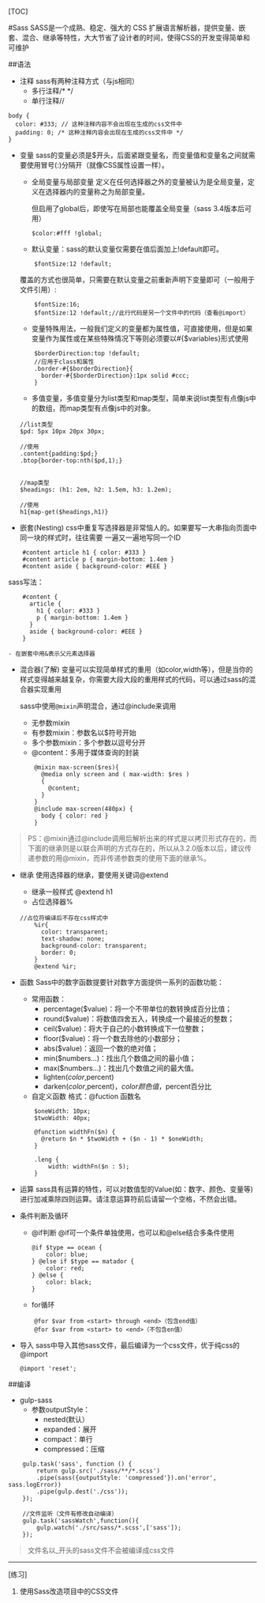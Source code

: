 [TOC]

#Sass
SASS是一个成熟、稳定、强大的 CSS 扩展语言解析器，提供变量、嵌套、混合、继承等特性，大大节省了设计者的时间，使得CSS的开发变得简单和可维护

##语法
* 注释
sass有两种注释方式（与js相同）
    - 多行注释/* */
    - 单行注释//
```
body {
  color: #333; // 这种注释内容不会出现在生成的css文件中
  padding: 0; /* 这种注释内容会出现在生成的css文件中 */
}
```

* 变量
sass的变量必须是$开头，后面紧跟变量名，而变量值和变量名之间就需要使用冒号(:)分隔开（就像CSS属性设置一样）。
    - 全局变量与局部变量
    定义在任何选择器之外的变量被认为是全局变量，定义在选择器内的变量称之为局部变量。

        但启用了global后，即使写在局部也能覆盖全局变量（sass 3.4版本后可用）
        ```
        $color:#fff !global;
        ```

    - 默认变量：sass的默认变量仅需要在值后面加上!default即可。
    ```
        $fontSize:12 !default;
    ```
    覆盖的方式也很简单，只需要在默认变量之前重新声明下变量即可（一般用于文件引用）:
    ```
        $fontSize:16;
        $fontSize:12 !default;//此行代码是另一个文件中的代码（查看@import）
    ```
    - 变量特殊用法，一般我们定义的变量都为属性值，可直接使用，但是如果变量作为属性或在某些特殊情况下等则必须要以#{$variables}形式使用
    ```
        $borderDirection:top !default;
        //应用于class和属性
        .border-#{$borderDirection}{
          border-#{$borderDirection}:1px solid #ccc;
        }
    ```
    - 多值变量，多值变量分为list类型和map类型，简单来说list类型有点像js中的数组，而map类型有点像js中的对象。
    ```
    //list类型
    $pd: 5px 10px 20px 30px;

    //使用
    .content{padding:$pd;}
    .btop{border-top:nth($pd,1);}


    //map类型
    $headings: (h1: 2em, h2: 1.5em, h3: 1.2em);

    //使用
    h1{map-get($headings,h1)}
    ```
    
* 嵌套(Nesting)
css中重复写选择器是非常恼人的。如果要写一大串指向页面中同一块的样式时，往往需要 一遍又一遍地写同一个ID
```
    #content article h1 { color: #333 }
    #content article p { margin-bottom: 1.4em }
    #content aside { background-color: #EEE }
```
sass写法：
```
    #content {
      article {
        h1 { color: #333 }
        p { margin-bottom: 1.4em }
      }
      aside { background-color: #EEE }
    }
```
    - 在嵌套中用&表示父元素选择器


* 混合器(了解)
变量可以实现简单样式的重用（如color,width等），但是当你的样式变得越来越复杂，你需要大段大段的重用样式的代码，可以通过sass的混合器实现重用

    sass中使用`@mixin`声明混合，通过@include来调用

    + 无参数mixin
    + 有参数mixin：参数名以$符号开始
    + 多个参数mixin：多个参数以逗号分开
    + @content：多用于媒体查询的封装

    ```
        @mixin max-screen($res){
          @media only screen and ( max-width: $res )
          {
            @content;
          }
        }
        @include max-screen(480px) {
          body { color: red }
        }
    ```

>PS：@mixin通过@include调用后解析出来的样式是以拷贝形式存在的，而下面的继承则是以联合声明的方式存在的，所以从3.2.0版本以后，建议传递参数的用@mixin，而非传递参数类的使用下面的继承%。

* 继承
使用选择器的继承，要使用关键词@extend
    - 继承一般样式
        @extend h1
    - 占位选择器%
    ```
    //占位符编译后不存在css样式中
        %ir{
          color: transparent;
          text-shadow: none;
          background-color: transparent;
          border: 0;
        }
        @extend %ir;
    ```

* 函数
Sass中的数字函数提要针对数字方面提供一系列的函数功能：
    - 常用函数：
        + percentage($value)：将一个不带单位的数转换成百分比值；
        + round($value)：将数值四舍五入，转换成一个最接近的整数；
        + ceil($value)：将大于自己的小数转换成下一位整数；
        + floor($value)：将一个数去除他的小数部分；
        + abs($value)：返回一个数的绝对值；
        + min($numbers…)：找出几个数值之间的最小值；
        + max($numbers…)：找出几个数值之间的最大值。
        + lighten($color,$percent)
        + darken($color,$percent)，$color颜色值，$percent百分比
    - 自定义函数
    格式：@fuction 函数名
    ```
        $oneWidth: 10px;  
        $twoWidth: 40px;  
          
        @function widthFn($n) {  
          @return $n * $twoWidth + ($n - 1) * $oneWidth;  
        }  
          
        .leng {   
            width: widthFn($n : 5);  
        } 
    ```

* 运算
    sass具有运算的特性，可以对数值型的Value(如：数字、颜色、变量等)进行加减乘除四则运算。请注意运算符前后请留一个空格，不然会出错。

* 条件判断及循环
    - @if判断
        @if可一个条件单独使用，也可以和@else结合多条件使用
        ```
        @if $type == ocean {
            color: blue;
        } @else if $type == matador {
            color: red;
        } @else {
            color: black;
        }
        ```


    - for循环
    ```
        @for $var from <start> through <end>（包含end值）
        @for $var from <start> to <end>（不包含en值）
    ```

* 导入
sass中导入其他sass文件，最后编译为一个css文件，优于纯css的@import
    ```
    @import 'reset';
    ```


##编译
* gulp-sass
    - 参数outputStyle：
        + nested(默认）
        + expanded：展开
        + compact：单行
        + compressed：压缩

```
    gulp.task('sass', function () {
        return gulp.src('./sass/**/*.scss')
        .pipe(sass({outputStyle: 'compressed'}).on('error', sass.logError))
        .pipe(gulp.dest('./css'));
    });

    //文件监听（文件有修改自动编译）
    gulp.task('sassWatch',function(){
        gulp.watch('./src/sass/*.scss',['sass']);
    });

```

>文件名以_开头的sass文件不会被编译成css文件

---

[练习]

1. 使用Sass改造项目中的CSS文件